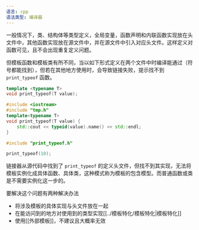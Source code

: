 ```yaml
---
语言: cpp
语法类型: 编译器
---
```

一般情况下，类、结构体等类型定义，全局变量，函数声明和内联函数实现放在头文件中，其他函数实现放在源文件中，并在源文件中引入对应头文件。这样定义对函数可见，且不会出现重复定义问题。

但模板函数和模板类有所不同，当以如下形式定义在两个文件中时编译能通过（符号都能找到），但若在其他地方使用时，会导致链接失败，提示找不到 `print_typeof` 函数。

```cpp title:print_typeof.h
template <typename T>  
void print_typeof(T value);
```

```cpp title:print_typeof.cpp
#include <iostream>
#include "tmp.h"
template<typename T>
void print_typeof(T value) {
    std::cout << typeid(value).name() << std::endl;
}
```

```cpp title:其他文件
#include "print_typeof.h"

print_typeof(10);
```

链接器从源代码中找到了 `print_typeof` 的定义头文件，但找不到其实现，无法将模板实例化成具体函数、具体类，这种模式称为模板的包含模型。而普通函数或类是不需要实例化这一步的。

要解决这个问题有两种解决办法
* 将涉及模板的具体实现与头文件放在一起
* 在能访问到的地方对使用到的类型实现[[../模板特化/模板特化|模板特化]]
* 使用[[外部模板]]，不建议且大概率无效
